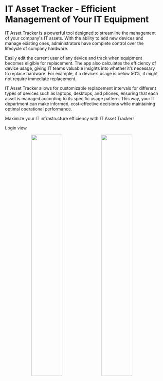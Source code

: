 <h1>IT Asset Tracker - Efficient Management of Your IT Equipment</h1>

IT Asset Tracker is a powerful tool designed to streamline the management of your company's IT assets. 
With the ability to add new devices and manage existing ones, administrators have complete control over the lifecycle of company hardware. 

Easily edit the current user of any device and track when equipment becomes eligible for replacement.
The app also calculates the efficiency of device usage, giving IT teams valuable insights into whether it’s necessary to replace hardware. 
For example, if a device’s usage is below 50%, it might not require immediate replacement.

IT Asset Tracker allows for customizable replacement intervals for different types of devices
 such as laptops, desktops, and phones, ensuring that each asset is managed according to its specific usage pattern. 
This way, your IT department can make informed, cost-effective decisions while maintaining optimal operational performance.

Maximize your IT infrastructure efficiency with IT Asset Tracker!


Login view

<p align="center">
  <img src="https://github.com/user-attachments/assets/17d1a541-0432-4489-86a9-0a34646c7428" width="45%" />
  <img src="https://github.com/user-attachments/assets/c86ddff3-7dff-4698-9b8b-2a52e4b989b3" width="45%" />
</p> 
